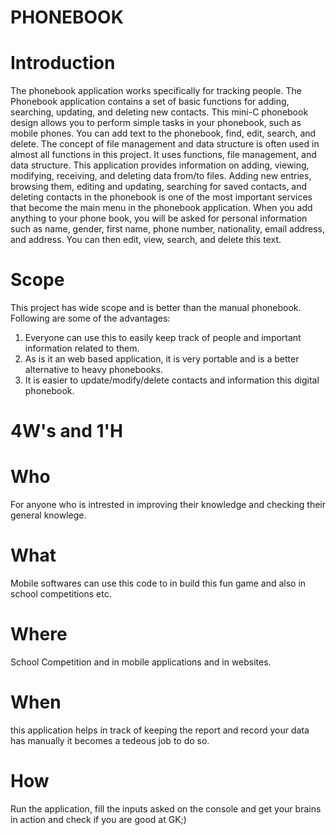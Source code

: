 # PHONEBOOK

# Introduction

The phonebook application works specifically for tracking people. The Phonebook application contains a set of basic functions for adding, searching, updating, and deleting new contacts. This mini-C phonebook design allows you to perform simple tasks in your phonebook, such as mobile phones. You can add text to the phonebook, find, edit, search, and delete. The concept of file management and data structure is often used in almost all functions in this project.  It uses functions, file management, and data structure. This application provides information on adding, viewing, modifying, receiving, and deleting data from/to files. Adding new entries, browsing them, editing and updating, searching for saved contacts, and deleting contacts in the phonebook is one of the most important services that become the main menu in the phonebook application. When you add anything to your phone book, you will be asked for personal information such as name, gender, first name, phone number, nationality, email address, and address. You can then edit, view, search, and delete this text.

# Scope

This project has wide scope and is better than the manual phonebook.
Following are some of the advantages:

1. Everyone can use this to easily keep track of people and important information related to them.
2. As is it an web based application, it is very portable and is a better alternative to heavy phonebooks.
3. It is easier to update/modify/delete contacts and information this digital phonebook.




# 4W's and 1'H

# Who

For anyone who is intrested in improving their knowledge and checking their general knowlege.

# What

Mobile softwares can use this code to in build this fun game and also in school competitions etc.

# Where

School Competition and in mobile applications and in websites.

# When

this application helps in track of keeping the report and record your data has manually it becomes a tedeous job to do so.

# How

Run the application, fill the inputs asked on the console and get your brains in action and check if you are good at GK;)

